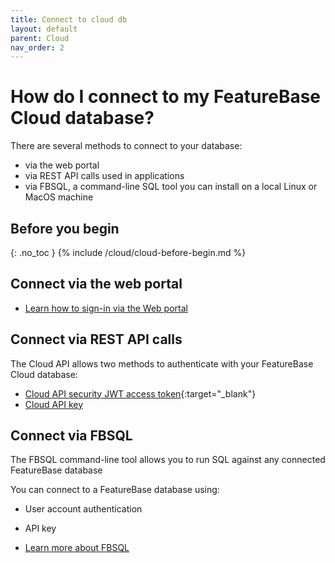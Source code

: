 ```yaml
---
title: Connect to cloud db
layout: default
parent: Cloud
nav_order: 2
---
```


# How do I connect to my FeatureBase Cloud database?

There are several methods to connect to your database:

* via the web portal
* via REST API calls used in applications
* via FBSQL, a command-line SQL tool you can install on a local Linux or MacOS machine

## Before you begin
{: .no_toc }
{% include /cloud/cloud-before-begin.md %}

## Connect via the web portal

* [Learn how to sign-in via the Web portal](/docs/cloud/cloud-login)

## Connect via REST API calls

The Cloud API allows two methods to authenticate with your FeatureBase Cloud database:

* [Cloud API security JWT access token](https://api-docs-featurebase-cloud.redoc.ly/latest#section/Security){:target="_blank"}
* [Cloud API key](/docs/cloud/cloud-authentication/cloud-auth-manage)

## Connect via FBSQL

The FBSQL command-line tool allows you to run SQL against any connected FeatureBase database

You can connect to a FeatureBase database using:

* User account authentication
* API key

* [Learn more about FBSQL](/docs/tools/fbsql/fbsql-home)
